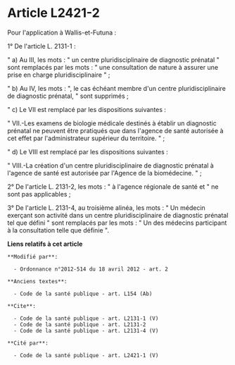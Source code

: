 # Article L2421-2

Pour l'application à Wallis-et-Futuna : 

1° De l'article L. 2131-1 : 

" a) Au III, les mots : " un centre pluridisciplinaire de diagnostic prénatal " sont remplacés par les mots : " une
consultation de nature à assurer une prise en charge pluridisciplinaire " ; 

" b) Au IV, les mots : ", le cas échéant membre d'un centre pluridisciplinaire de diagnostic prénatal, " sont supprimés ; 

" c) Le VII est remplacé par les dispositions suivantes : 

" VII.-Les examens de biologie médicale destinés à établir un diagnostic prénatal ne peuvent être pratiqués que dans l'agence
de santé autorisée à cet effet par l'administrateur supérieur du territoire. " ; 

" d) Le VIII est remplacé par les dispositions suivantes : 

" VIII.-La création d'un centre pluridisciplinaire de diagnostic prénatal à l'agence de santé est autorisée par l'Agence de
la biomédecine. " ; 

2° De l'article L. 2131-2, les mots : " à l'agence régionale de santé et " ne sont pas applicables ; 

3° De l'article L. 2131-4, au troisième alinéa, les mots : " Un médecin exerçant son activité dans un centre
pluridisciplinaire de diagnostic prénatal tel que défini " sont remplacés par les mots : " Un des médecins participant à la
consultation telle que définie ".

**Liens relatifs à cet article**

	**Modifié par**:

	  - Ordonnance n°2012-514 du 18 avril 2012 - art. 2

	**Anciens textes**:

	  - Code de la santé publique - art. L154 (Ab)

	**Cite**:

	  - Code de la santé publique - art. L2131-1 (V)
	  - Code de la santé publique - art. L2131-2
	  - Code de la santé publique - art. L2131-4 (V)

	**Cité par**:

	  - Code de la santé publique - art. L2421-1 (V)

